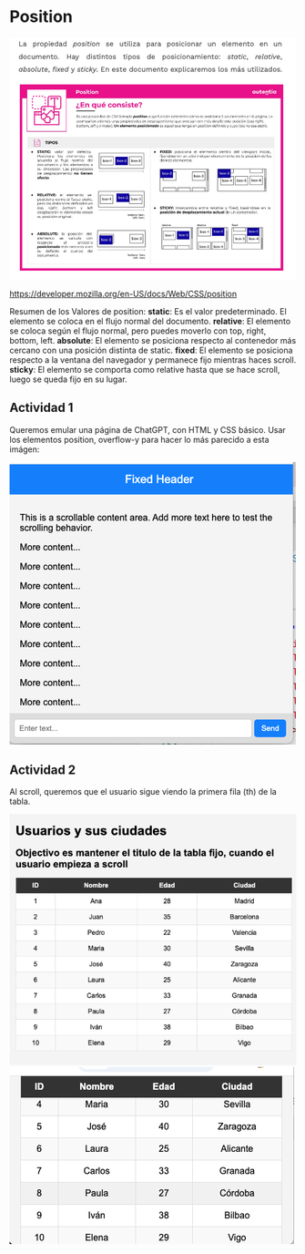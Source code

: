 # Position

![Position](../../x-assets/0373/css.position.png)

https://developer.mozilla.org/en-US/docs/Web/CSS/position

Resumen de los Valores de position:
**static**: Es el valor predeterminado. El elemento se coloca en el flujo normal del documento.
**relative**: El elemento se coloca según el flujo normal, pero puedes moverlo con top, right, bottom, left.
**absolute**: El elemento se posiciona respecto al contenedor más cercano con una posición distinta de static.
**fixed**: El elemento se posiciona respecto a la ventana del navegador y permanece fijo mientras haces scroll.
**sticky**: El elemento se comporta como relative hasta que se hace scroll, luego se queda fijo en su lugar.

## Actividad 1
Queremos emular una página de ChatGPT, con HTML y CSS básico. Usar los elementos position, overflow-y para hacer lo más parecido a esta imágen:

![Position](../../x-assets/0373/css.chatgpt.example.png)


## Actividad 2
Al scroll, queremos que el usuario sigue viendo la primera fila (th) de la tabla. 

![Position Table 1](../../x-assets/0373/css.position.table1.png)
![Position Table 1](../../x-assets/0373/css.position.table2.png)
